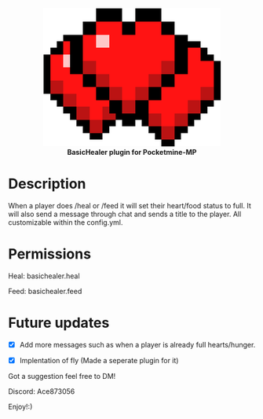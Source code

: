 <p align="center">
    <a href=
"https://github.com/Terpz710/BasicHealer"><img src= "https://github.com/Terpz710/BasicHealer/blob/main/icon.png"></img></a><br>
    <b>BasicHealer plugin for Pocketmine-MP</b>
</p>

# Description
When a player does /heal or /feed it will set their heart/food status to full. It will also send a message through chat and sends a title to the player. All customizable within the config.yml.

# Permissions

Heal: basichealer.heal

Feed: basichealer.feed

# Future updates

- [x] Add more messages such as when a player is already full hearts/hunger.

- [x] Implentation of fly (Made a seperate plugin for it)

Got a suggestion feel free to DM!

Discord: Ace873056



Enjoy!:)
